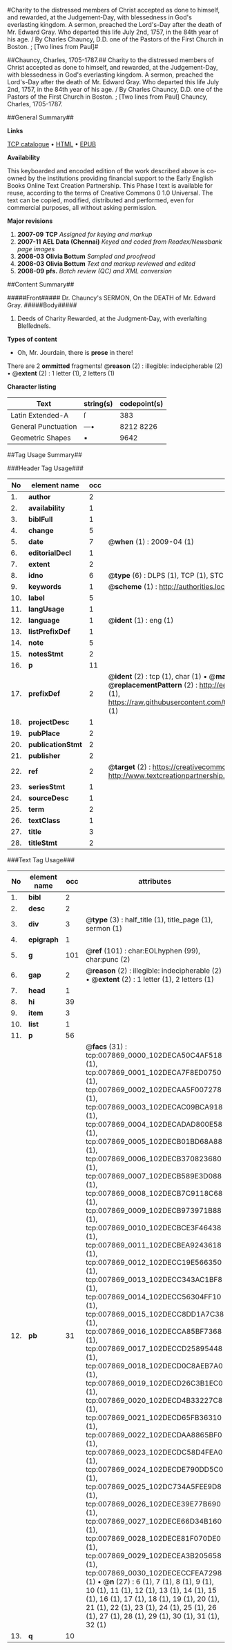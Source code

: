 #Charity to the distressed members of Christ accepted as done to himself, and rewarded, at the Judgement-Day, with blessedness in God's everlasting kingdom. A sermon, preached the Lord's-Day after the death of Mr. Edward Gray. Who departed this life July 2nd, 1757, in the 84th year of his age. / By Charles Chauncy, D.D. one of the Pastors of the First Church in Boston. ; [Two lines from Paul]#

##Chauncy, Charles, 1705-1787.##
Charity to the distressed members of Christ accepted as done to himself, and rewarded, at the Judgement-Day, with blessedness in God's everlasting kingdom. A sermon, preached the Lord's-Day after the death of Mr. Edward Gray. Who departed this life July 2nd, 1757, in the 84th year of his age. / By Charles Chauncy, D.D. one of the Pastors of the First Church in Boston. ; [Two lines from Paul]
Chauncy, Charles, 1705-1787.

##General Summary##

**Links**

[TCP catalogue](http://www.ota.ox.ac.uk/tcp/)  • 
[HTML](http://tei.it.ox.ac.uk/tcp/Texts-HTML/free/N06/N06202.html)  • 
[EPUB](http://tei.it.ox.ac.uk/tcp/Texts-EPUB/free/N06/N06202.epub)

**Availability**

This keyboarded and encoded edition of the
	       work described above is co-owned by the institutions
	       providing financial support to the Early English Books
	       Online Text Creation Partnership. This Phase I text is
	       available for reuse, according to the terms of Creative
	       Commons 0 1.0 Universal. The text can be copied,
	       modified, distributed and performed, even for
	       commercial purposes, all without asking permission.

**Major revisions**

1. __2007-09__ __TCP__ *Assigned for keying and markup*
1. __2007-11__ __AEL Data (Chennai)__ *Keyed and coded from Readex/Newsbank page images*
1. __2008-03__ __Olivia Bottum__ *Sampled and proofread*
1. __2008-03__ __Olivia Bottum__ *Text and markup reviewed and edited*
1. __2008-09__ __pfs.__ *Batch review (QC) and XML conversion*

##Content Summary##

#####Front#####
Dr. Chauncy's SERMON, On the DEATH of Mr. Edward Gray.
#####Body#####

1. Deeds of Charity Rewarded, at the Judgment-Day, with everlaſting Bleſſedneſs.

**Types of content**

  * Oh, Mr. Jourdain, there is **prose** in there!

There are 2 **ommitted** fragments! 
 @__reason__ (2) : illegible: indecipherable (2)  •  @__extent__ (2) : 1 letter (1), 2 letters (1)

**Character listing**


|Text|string(s)|codepoint(s)|
|---|---|---|
|Latin Extended-A|ſ|383|
|General Punctuation|—•|8212 8226|
|Geometric Shapes|▪|9642|

##Tag Usage Summary##

###Header Tag Usage###

|No|element name|occ|attributes|
|---|---|---|---|
|1.|__author__|2||
|2.|__availability__|1||
|3.|__biblFull__|1||
|4.|__change__|5||
|5.|__date__|7| @__when__ (1) : 2009-04 (1)|
|6.|__editorialDecl__|1||
|7.|__extent__|2||
|8.|__idno__|6| @__type__ (6) : DLPS (1), TCP (1), STC (1), NOTIS (1), IMAGE-SET (1), EVANS-CITATION (1)|
|9.|__keywords__|1| @__scheme__ (1) : http://authorities.loc.gov/ (1)|
|10.|__label__|5||
|11.|__langUsage__|1||
|12.|__language__|1| @__ident__ (1) : eng (1)|
|13.|__listPrefixDef__|1||
|14.|__note__|5||
|15.|__notesStmt__|2||
|16.|__p__|11||
|17.|__prefixDef__|2| @__ident__ (2) : tcp (1), char (1)  •  @__matchPattern__ (2) : ([0-9\-]+):([0-9IVX]+) (1), (.+) (1)  •  @__replacementPattern__ (2) : http://eebo.chadwyck.com/downloadtiff?vid=$1&page=$2 (1), https://raw.githubusercontent.com/textcreationpartnership/Texts/master/tcpchars.xml#$1 (1)|
|18.|__projectDesc__|1||
|19.|__pubPlace__|2||
|20.|__publicationStmt__|2||
|21.|__publisher__|2||
|22.|__ref__|2| @__target__ (2) : https://creativecommons.org/publicdomain/zero/1.0/ (1), http://www.textcreationpartnership.org/docs/. (1)|
|23.|__seriesStmt__|1||
|24.|__sourceDesc__|1||
|25.|__term__|2||
|26.|__textClass__|1||
|27.|__title__|3||
|28.|__titleStmt__|2||


###Text Tag Usage###

|No|element name|occ|attributes|
|---|---|---|---|
|1.|__bibl__|2||
|2.|__desc__|2||
|3.|__div__|3| @__type__ (3) : half_title (1), title_page (1), sermon (1)|
|4.|__epigraph__|1||
|5.|__g__|101| @__ref__ (101) : char:EOLhyphen (99), char:punc (2)|
|6.|__gap__|2| @__reason__ (2) : illegible: indecipherable (2)  •  @__extent__ (2) : 1 letter (1), 2 letters (1)|
|7.|__head__|1||
|8.|__hi__|39||
|9.|__item__|3||
|10.|__list__|1||
|11.|__p__|56||
|12.|__pb__|31| @__facs__ (31) : tcp:007869_0000_102DECA50C4AF518 (1), tcp:007869_0001_102DECA7F8ED0750 (1), tcp:007869_0002_102DECAA5F007278 (1), tcp:007869_0003_102DECAC09BCA918 (1), tcp:007869_0004_102DECADAD800E58 (1), tcp:007869_0005_102DECB01BD68A88 (1), tcp:007869_0006_102DECB370823680 (1), tcp:007869_0007_102DECB589E3D088 (1), tcp:007869_0008_102DECB7C9118C68 (1), tcp:007869_0009_102DECB973971B88 (1), tcp:007869_0010_102DECBCE3F46438 (1), tcp:007869_0011_102DECBEA9243618 (1), tcp:007869_0012_102DECC19E566350 (1), tcp:007869_0013_102DECC343AC1BF8 (1), tcp:007869_0014_102DECC56304FF10 (1), tcp:007869_0015_102DECC8DD1A7C38 (1), tcp:007869_0016_102DECCA85BF7368 (1), tcp:007869_0017_102DECCD25895448 (1), tcp:007869_0018_102DECD0C8AEB7A0 (1), tcp:007869_0019_102DECD26C3B1EC0 (1), tcp:007869_0020_102DECD4B33227C8 (1), tcp:007869_0021_102DECD65FB36310 (1), tcp:007869_0022_102DECDAA8865BF0 (1), tcp:007869_0023_102DECDC58D4FEA0 (1), tcp:007869_0024_102DECDE790DD5C0 (1), tcp:007869_0025_102DC734A5FEE9D8 (1), tcp:007869_0026_102DECE39E77B690 (1), tcp:007869_0027_102DECE66D34B160 (1), tcp:007869_0028_102DECE81F070DE0 (1), tcp:007869_0029_102DECEA3B205658 (1), tcp:007869_0030_102DECECCFEA7298 (1)  •  @__n__ (27) : 6 (1), 7 (1), 8 (1), 9 (1), 10 (1), 11 (1), 12 (1), 13 (1), 14 (1), 15 (1), 16 (1), 17 (1), 18 (1), 19 (1), 20 (1), 21 (1), 22 (1), 23 (1), 24 (1), 25 (1), 26 (1), 27 (1), 28 (1), 29 (1), 30 (1), 31 (1), 32 (1)|
|13.|__q__|10||
